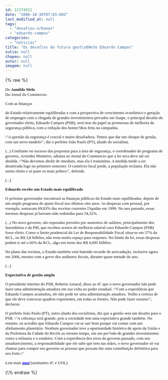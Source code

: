 ```yaml
---
id: 12374021
date: "2006-10-30T07:03:00Z"
last_modified_at: null
tags:
  - "desafios-urbanos"
  - "eduardo-campos"
categories:
  - "noticias"
title: "Os desafios da futura gest\u00e3o Eduardo Campos"
sutia: null
chapeu: null
autor: null
imagem: null
---
```

{\% raw %}
<p><FONT size=2></p>
<p><P><FONT face=Verdana>De </FONT><FONT face=Verdana><B>Jamildo Melo<BR></B>Do Jornal do Commercio</FONT></P></p>
<p><P><FONT face=Verdana>Com as finanças</p>
<p> do Estado relativamente equilibradas e com a perspectiva de crescimento econômico e geração de empregos com a chegada de grandes investimentos privados em Suape, o principal desafio do governador eleito, Eduardo Campos (PSB), será tirar do papel as promessas de melhoria da segurança pública, com a redução dos homic?dios feita na campanha.</FONT></P></p>
<p><P><FONT face=Verdana>\"A questão da segurança é crucial e muito desafiadora. Temos que dar um choque de gestão, com um novo modelo\", diz o prefeito João Paulo (PT), aliado do socialista.</FONT></P></p>
<p><P><FONT face=Verdana>(...) Confiante no sucesso das propostas para a área de segurança, o coordenador do programa de governo, Aristides Monteiro, adianta ao Jornal do Commercio que a lei seca deve até ser abolida. \"Não devemos abolir de imediato, mas ela é transitória. A medida tende a ser desativada logo no primeiro semestre. O comércio local perde, a população reclama. Ela não surtiu efeito e só pune os mais pobres\", defende.</FONT></P></p>
<p><P><FONT face=Verdana>(...)</FONT></P><B></p>
<p><P><FONT face=Verdana>Eduardo recebe um Estado mais equilibrado</FONT></P></B></p>
<p><P><FONT face=Verdana>O próximo governador encontrará as finanças públicas do Estado mais equilibradas, depois de um amplo programa de ajuste fiscal nos últimos oito anos. As despesas com pessoal, por exemplo, somavam 69,83% das receitas correntes l?quidas em 1999. No ano passado, essas mesmas despesas já haviam sido reduzidas para 54,32%. </FONT></P></p>
<p><P><FONT face=Verdana>(...) No novo governo, são esperadas pressões por aumentos de salários, principalmente dos fazendários e da PM, que recebeu acenos de melhoria salarial caso Eduardo Campos (PSB) fosse eleito. Como o limite prudencial da Lei de Responsabilidade Fiscal situa-se em 57% da RCL, ou R$ 3,8 bilhões, não resta muito espaço para reajustes. No limite da lei, essas despesas podem ir até a 60% da RCL, algo em torno dos R$ 4,095 bilhões. </FONT></P></p>
<p><P><FONT face=Verdana>No plano das receitas, o Estado também vem batendo recorde de arrecadação, inclusive agora em 2006, mesmo com a greve dos auditores fiscais, durante quase metade do ano. </FONT></P></p>
<p><P><FONT face=Verdana>(...)&nbsp;</FONT></P><B></p>
<p><P><FONT face=Verdana>Expectativa de gestão ampla</FONT></P></B></p>
<p><P><FONT face=Verdana>O presidente interino do PSB, Roberto Amaral, disse ao JC que o novo governador não pode fazer uma administração amadora em sua volta ao poder estadual. \"Com a experiência que Eduardo Campos acumulou, ele não pode ter uma administração amadora. Tenho a certeza de que ele deve convocar quadros experientes, em todas as frentes. Não pode fazer ensaios\", declarou.</FONT></P></p>
<p><P><FONT face=Verdana>O prefeito João Paulo (PT), outro aliado dos socialistas, diz que a gestão será um desafio para o PSB. \"A cobrança será grande, pois a sociedade tem uma expectativa grande também. No entanto, eu acredito que Eduardo Campos vai se sair bem porque vai contar com um alinhamento planetário. Nenhum governador teve a oportunidade histórica de apoio da União e da Prefeitura da Cidade do Recife ao mesmo tempo, em um per?odo de grandes investimentos como a refinaria e o estaleiro. Com a experiência dos erros do governo passado, com seu amadurecimento, a responsabilidade que ele sabe que tem nas mãos, o novo governador só vai chamar para compor seu governo as pessoas que possam dar uma contribuição definitiva para seu êxito.\"</FONT></P></p>
<p><P><FONT face=Verdana>Leia mais </FONT></FONT><A href=\"https://jc3.uol.com.br/jornal/2006/10/30/can_9.php\"><B><I><FONT color=#0000ff size=2><FONT face=Verdana>aqui</FONT></B></I></FONT></A><FONT size=2><FONT face=Verdana> (assinantes JC e UOL).</FONT></P></FONT> </p>
{\% endraw %}